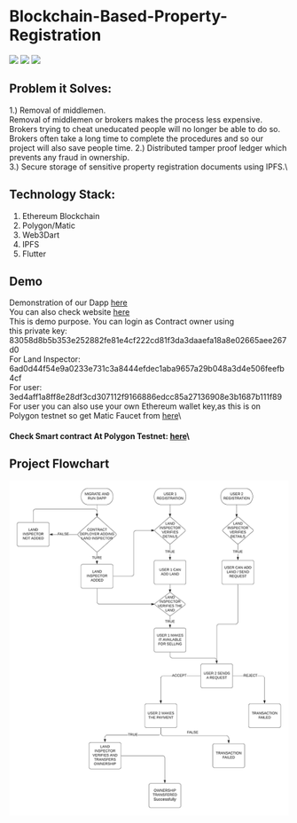 # Blockchain-Based-Property-Registration

<a href="LICENSE"><img src="https://img.shields.io/static/v1?label=license&message=MIT&color=green"></a>
<img src="https://img.shields.io/badge/Ethereum-20232A?style=for-the-badge&logo=ethereum&logoColor=white">
<img src="https://img.shields.io/badge/Flutter-%2302569B.svg?style=for-the-badge&logo=Flutter&logoColor=white">

## Problem it Solves:
1.) Removal of middlemen.\
Removal of middlemen or brokers makes the process less expensive. Brokers trying to cheat uneducated
people will no longer be able to do so. Brokers often take a long time to complete the procedures and so
our project will also save people time.
2.) Distributed tamper proof ledger which prevents any fraud in ownership.\
3.) Secure storage of sensitive property registration documents using IPFS.\

## Technology Stack:
1. Ethereum Blockchain
2. Polygon/Matic
3. Web3Dart
4. IPFS
5. Flutter

## Demo
Demonstration of our Dapp [here](https://youtu.be/DgadxdjChTM)\
You can also check website [here](https://saurabh-m-w.github.io/Blockchain-Based-Property-Registration/)\
This is demo purpose. You can login as Contract owner using\
this private key: 83058d8b5b353e252882fe81e4cf222cd81f3da3daaefa18a8e02665aee267d0\
For Land Inspector: 6ad0d44f54e9a0233e731c3a8444efdec1aba9657a29b048a3d4e506feefb4cf\
For user: 3ed4aff1a8ff8e28df3cd307112f9166886edcc85a27136908e3b1687b111f89\
For user you can also use your own Ethereum wallet key,as this is on Polygon testnet so get Matic Faucet from [here](https://faucet.polygon.technology/)\

#### Check Smart contract At Polygon Testnet: [here](https://mumbai.polygonscan.com/address/0x5fa4972ab37701fa32907e79b46ddd436bd73b05)\

## Project Flowchart
![Screenshot](screenshots/flowchart.png)